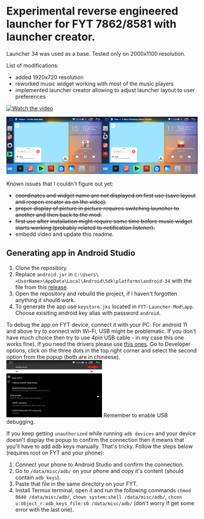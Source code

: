 # Experimental reverse engineered launcher for FYT 7862/8581 with launcher creator.

Launcher 34 was used as a base. Tested only on 2000x1100 resolution.

List of modifications:
- added 1920x720 resolution
- reworked music widget working with most of the music players
- implemented launcher creator allowing to adjust launcher layout to user preferences

[![Watch the video](https://raw.githubusercontent.com/FYT-Launcher-Mod/tree/main/images/thumbnail.jpg)](https://raw.githubusercontent.com/FYT-Launcher-Mod/tree/main/images/example_creator.mp4)

[<img src="./images/1.png" width="50%">](./images/1.png)[<img src="./images/2.png" width="50%">](./images/2.png)

Known issues that I couldn't figure out yet:
- ~~coordinates and widget name are not displayed on first use (save layout and reopen creator as on the video).~~
- ~~proper display of picture in picture requires switching launcher to another and then back to the mod.~~
- ~~first use after installation might require some time before music widget starts working (probably related to notification listener).~~
- embedd video and update this readme.

## Generating app in Android Studio

1. Clone the repository. 
2. Replace `android.jar` in `C:\Users\<UserName>\AppData\Local\Android\Sdk\platforms\android-34` with the file from this [release](https://github.com/vasyl91/FYT-Launcher-Mod/releases/download/android-34-modded-jar/android-34.rar).
3. Open the repository and rebuild the project, if I haven't forgotten anything it should work.
4. To generate the app use `keystore.jks` located in `FYT-Launcher-Mod\app`. Choose exisiting android key alias with password `android`. 

To debug the app on FYT device, connect it with your PC. For android 11 and above try to connect with Wi-Fi, USB might be problematic. If you don't have much choice then try to use 4pin USB cable - in my case this one works fine). 
If you need the drivers please use [this ones](https://github.com/vasyl91/FYT-Launcher-Mod/releases/download/android-34-modded-jar/Unisoc+SPD+Driver.rar). 
Go to Developer options, click on the three dots in the top right corner and select the second option from the popup (both are in chineese).
[<img src="./images/3.png" width="50%">](./images/3.png)
Remember to enable USB debugging.

If you keep getting `unauthorized` while running `adb devices` and your device doesn't display the popup to confirm the connection then it means that you'll have to add adb keys manually.
That's tricky. Follow the steps below (requires root on FYT and your phone):
1. Connect your phone to Android Studio and confirm the connection. 
2. Go to `/data/misc/adb/` on your phone and copy it's content (should contain `adb_keys`).
3. Paste that file in the same directory on your FYT.
4. Install Termux terminal, open it and run the following commands `chmod 0640 /data/misc/adb/`, `chown system:shell /data/misc/adb/`, `chcon u:object_r:adb_keys_file:s0 /data/misc/adb/` (don't worry if get some error with the last one).
